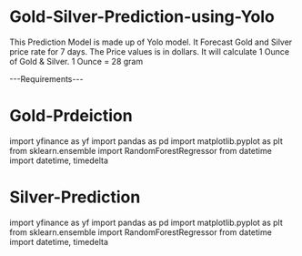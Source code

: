 # Gold-Silver-Prediction-using-Yolo
This Prediction Model is made up of Yolo model. 
It Forecast Gold and Silver price rate for 7 days.
The Price values is in dollars.
It will calculate 1 Ounce of Gold & Silver. 
1 Ounce = 28 gram 

---Requirements---
# Gold-Prdeiction
import yfinance as yf
import pandas as pd
import matplotlib.pyplot as plt
from sklearn.ensemble import RandomForestRegressor
from datetime import datetime, timedelta

# Silver-Prediction
import yfinance as yf
import pandas as pd
import matplotlib.pyplot as plt
from sklearn.ensemble import RandomForestRegressor
from datetime import datetime, timedelta
